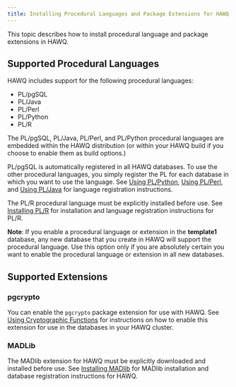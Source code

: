 ```yaml
---
title: Installing Procedural Languages and Package Extensions for HAWQ
---
```

This topic describes how to install procedural language and package extensions in HAWQ.

## <a id="supportpl"></a>Supported Procedural Languages 

HAWQ includes support for the following procedural languages:

   - PL/pgSQL
   - PL/Java
   - PL/Perl  
   - PL/Python 
   - PL/R
   
The PL/pgSQL, PL/Java, PL/Perl, and PL/Python procedural languages are embedded within the HAWQ distribution (or within your HAWQ build if you choose to enable them as build options.) 

PL/pgSQL is automatically registered in all HAWQ databases.  To use the other procedural languages, you simply register the PL for each database in which you want to use the language.  See [Using PL/Python](../../hawq/plext/using_plpython.html#enableplpython), [Using PL/Perl](../../hawq/plext/using_plperl.html), and [Using PL/Java](../../hawq/plext/using_pljava.html) for language registration instructions.

The PL/R procedural language must be explicitly installed before use.  See [Installing PL/R](install_plr.html) for installation and language registration instructions for PL/R.

**Note**: If you enable a procedural language or extension in the <b>template1</b> database, any new database that you create in HAWQ will support the procedural language. Use this option only if you are absolutely certain you want to enable the procedural language or extension in all new databases.</p>

## <a id="supportpl"></a>Supported Extensions 

### <a id="supportextpgcrypto"></a>pgcrypto
You can enable the `pgcrypto` package extension for use with HAWQ.  See [Using Cryptographic Functions](../../hawq/plext/using_pgcrypto.html) for instructions on how to enable this extension for use in the databases in your HAWQ cluster.
   

### <a id="installmadlib"></a>MADLib 

The MADlib extension for HAWQ must be explicitly downloaded and installed before use. See [Installing MADlib](install_madlib.html) for MADlib installation and database registration instructions for HAWQ.

